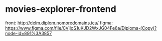 # movies-explorer-frontend

front: http://delm.diplom.nomoredomains.icu/
figma: https://www.figma.com/file/0VjIoS1uKJD2WxJG04Fe6a/Diploma-(Copy)?node-id=891%3A3857
